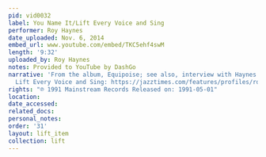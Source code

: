 ```yaml
---
pid: vid0032
label: You Name It/Lift Every Voice and Sing
performer: Roy Haynes
date_uploaded: Nov. 6, 2014
embed_url: www.youtube.com/embed/TKC5ehf4swM
length: '9:32'
uploaded_by: Roy Haynes
notes: Provided to YouTube by DashGo
narrative: 'From the album, Equipoise; see also, interview with Haynes on performing
  Lift Every Voice and Sing: https://jazztimes.com/features/profiles/roy-haynes-force-of-nature/'
rights: "℗ 1991 Mainstream Records Released on: 1991-05-01"
location: 
date_accessed: 
related_docs: 
personal_notes: 
order: '31'
layout: lift_item
collection: lift
---
```

